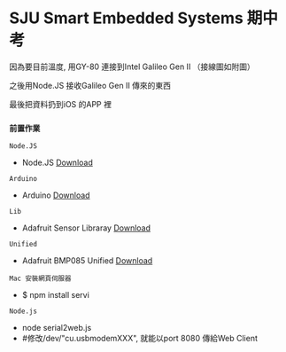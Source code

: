 SJU Smart Embedded Systems 期中考
=================================

因為要目前溫度, 用GY-80 連接到Intel Galileo Gen II （接線圖如附圖）

之後用Node.JS 接收Galileo Gen II 傳來的東西

最後把資料扔到iOS 的APP 裡


### `前置作業`


`Node.JS`
  - Node.JS [Download](https://nodejs.org/)

`Arduino`
  - Arduino [Download](http://www.arduino.cc/en/Main/Software)

`Lib`
  - Adafruit Sensor Libraray [Download](https://github.com/adafruit/Adafruit_Sensor)

`Unified`
  - Adafruit BMP085 Unified [Download](https://github.com/adafruit/Adafruit_BMP085_Unified)
 
 `Mac 安裝網頁伺服器`
  - $ npm install servi

 `Node.js`
  - node serial2web.js 
  - #修改/dev/"cu.usbmodemXXX", 就能以port 8080 傳給Web Client


